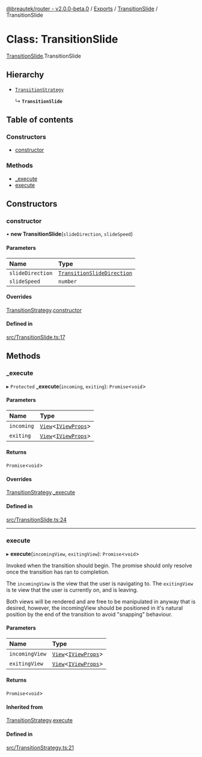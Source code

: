 [@breautek/router - v2.0.0-beta.0](../README.md) / [Exports](../modules.md) / [TransitionSlide](../modules/TransitionSlide.md) / TransitionSlide

# Class: TransitionSlide

[TransitionSlide](../modules/TransitionSlide.md).TransitionSlide

## Hierarchy

- [`TransitionStrategy`](TransitionStrategy.TransitionStrategy-1.md)

  ↳ **`TransitionSlide`**

## Table of contents

### Constructors

- [constructor](TransitionSlide.TransitionSlide-1.md#constructor)

### Methods

- [\_execute](TransitionSlide.TransitionSlide-1.md#_execute)
- [execute](TransitionSlide.TransitionSlide-1.md#execute)

## Constructors

### constructor

• **new TransitionSlide**(`slideDirection`, `slideSpeed`)

#### Parameters

| Name | Type |
| :------ | :------ |
| `slideDirection` | [`TransitionSlideDirection`](../enums/TransitionSlide.TransitionSlideDirection.md) |
| `slideSpeed` | `number` |

#### Overrides

[TransitionStrategy](TransitionStrategy.TransitionStrategy-1.md).[constructor](TransitionStrategy.TransitionStrategy-1.md#constructor)

#### Defined in

[src/TransitionSlide.ts:17](https://github.com/breautek/router/blob/09c6533/src/TransitionSlide.ts#L17)

## Methods

### \_execute

▸ `Protected` **_execute**(`incoming`, `exiting`): `Promise`<`void`\>

#### Parameters

| Name | Type |
| :------ | :------ |
| `incoming` | [`View`](View.View-1.md)<[`IViewProps`](../interfaces/View.IViewProps.md)\> |
| `exiting` | [`View`](View.View-1.md)<[`IViewProps`](../interfaces/View.IViewProps.md)\> |

#### Returns

`Promise`<`void`\>

#### Overrides

[TransitionStrategy](TransitionStrategy.TransitionStrategy-1.md).[_execute](TransitionStrategy.TransitionStrategy-1.md#_execute)

#### Defined in

[src/TransitionSlide.ts:24](https://github.com/breautek/router/blob/09c6533/src/TransitionSlide.ts#L24)

___

### execute

▸ **execute**(`incomingView`, `exitingView`): `Promise`<`void`\>

Invoked when the transition should begin.
The promise should only resolve once the transition
has ran to completion.

The `incomingView` is the view that the user is navigating to.
The `exitingView` is te view that the user is currently on, and is leaving.

Both views will be rendered and are free to be manipulated in anyway that is desired,
however, the incomingView should be positioned in it's natural position by the end
of the transition to avoid "snapping" behaviour.

#### Parameters

| Name | Type |
| :------ | :------ |
| `incomingView` | [`View`](View.View-1.md)<[`IViewProps`](../interfaces/View.IViewProps.md)\> |
| `exitingView` | [`View`](View.View-1.md)<[`IViewProps`](../interfaces/View.IViewProps.md)\> |

#### Returns

`Promise`<`void`\>

#### Inherited from

[TransitionStrategy](TransitionStrategy.TransitionStrategy-1.md).[execute](TransitionStrategy.TransitionStrategy-1.md#execute)

#### Defined in

[src/TransitionStrategy.ts:21](https://github.com/breautek/router/blob/09c6533/src/TransitionStrategy.ts#L21)
